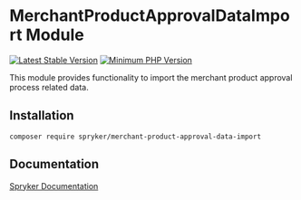 # MerchantProductApprovalDataImport Module
[![Latest Stable Version](https://poser.pugx.org/spryker/merchant-product-approval-data-import/v/stable.svg)](https://packagist.org/packages/spryker/merchant-product-approval-data-import)
[![Minimum PHP Version](https://img.shields.io/badge/php-%3E%3D%208.0-8892BF.svg)](https://php.net/)

This module provides functionality to import the merchant product approval process related data.

## Installation

```
composer require spryker/merchant-product-approval-data-import
```

## Documentation

[Spryker Documentation](https://docs.spryker.com)
